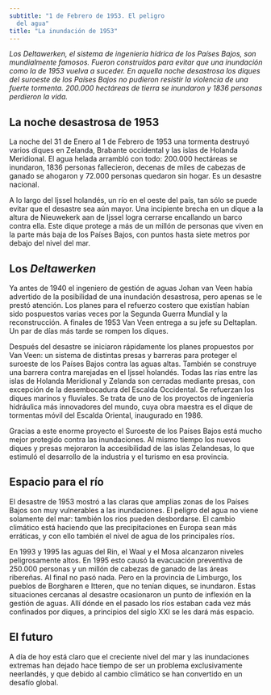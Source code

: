 ```yaml
---
subtitle: "1 de Febrero de 1953. El peligro
  del agua"
title: "La inundación de 1953"
---
```


_Los Deltawerken, el sistema de ingeniería hídrica de los Países Bajos,
son mundialmente famosos. Fueron construídos para evitar que una
inundación como la de 1953 vuelva a suceder. En aquella noche desastrosa
los diques del suroeste de los Países Bajos no pudieron resistir la
violencia de una fuerte tormenta. 200.000 hectáreas de tierra se
inundaron y 1836 personas perdieron la vida._

## La noche desastrosa de 1953

La noche del 31 de Enero al 1 de Febrero de 1953 una tormenta destruyó
varios diques en Zelanda, Brabante occidental y las islas de Holanda
Meridional. El agua helada arrambló con todo: 200.000 hectáreas se
inundaron, 1836 personas fallecieron, decenas de miles de cabezas de
ganado se ahogaron y 72.000 personas quedaron sin hogar. Es un desastre
nacional.

A lo largo del Ijssel holandés, un río en el oeste del país, tan sólo se
puede evitar que el desastre sea aún mayor. Una incipiente brecha en un
dique a la altura de Nieuwekerk aan de Ijssel logra cerrarse encallando
un barco contra ella. Este dique protege a más de un millón de personas
que viven en la parte más baja de los Países Bajos, con puntos hasta
siete metros por debajo del nivel del mar.

## Los _Deltawerken_

Ya antes de 1940 el ingeniero de gestión de aguas Johan van Veen había
advertido de la posibilidad de una inundación desastrosa, pero apenas se
le prestó atención. Los planes para el refuerzo costero que existían
habían sido pospuestos varias veces por la Segunda Guerra Mundial y la
reconstrucción. A finales de 1953 Van Veen entrega a su jefe su
Deltaplan. Un par de días más tarde se rompen los diques.

Después del desastre se iniciaron rápidamente los planes propuestos por
Van Veen: un sistema de distintas presas y barreras para proteger el
suroeste de los Países Bajos contra las aguas altas. También se
construye una barrera contra marejadas en el Ijssel holandés. Todas las
rías entre las islas de Holanda Meridional y Zelanda son cerradas
mediante presas, con excepción de la desembocadura del Escalda
Occidental. Se refuerzan los diques marinos y fluviales. Se trata de uno
de los proyectos de ingeniería hidráulica más innovadores del mundo,
cuya obra maestra es el dique de tormentas móvil del Escalda Oriental,
inaugurado en 1986.

Gracias a este enorme proyecto el Suroeste de los Países Bajos está
mucho mejor protegido contra las inundaciones. Al mismo tiempo los
nuevos diques y presas mejoraron la accesibilidad de las islas
Zelandesas, lo que estimuló el desarrollo de la industria y el turismo
en esa provincia.

## Espacio para el río

El desastre de 1953 mostró a las claras que amplias zonas de los Países
Bajos son muy vulnerables a las inundaciones. El peligro del agua no
viene solamente del mar: también los ríos pueden desbordarse. El cambio
climático está haciendo que las precipitaciones en Europa sean más
erráticas, y con ello también el nivel de agua de los principales ríos.

En 1993 y 1995 las aguas del Rin, el Waal y el Mosa alcanzaron niveles
peligrosamente altos. En 1995 esto causó la evacuación preventiva de
250.000 personas y un millón de cabezas de ganado de las áreas
ribereñas. Al final no pasó nada. Pero en la provincia de Limburgo, los
pueblos de Borgharen e Itteren, que no tenían diques, se inundaron.
Estas situaciones cercanas al desastre ocasionaron un punto de inflexión
en la gestión de aguas. Allí dónde en el pasado los ríos estaban cada
vez más confinados por diques, a principios del siglo XXI se les dará
más espacio.

## El futuro

A día de hoy está claro que el creciente nivel del mar y las
inundaciones extremas han dejado hace tiempo de ser un problema
exclusivamente neerlandés, y que debido al cambio climático se han
convertido en un desafío global.
